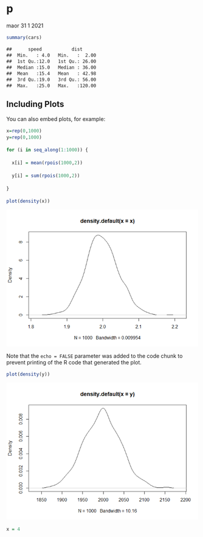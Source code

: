 p
================
maor
31 1 2021

``` r
summary(cars)
```

    ##      speed           dist       
    ##  Min.   : 4.0   Min.   :  2.00  
    ##  1st Qu.:12.0   1st Qu.: 26.00  
    ##  Median :15.0   Median : 36.00  
    ##  Mean   :15.4   Mean   : 42.98  
    ##  3rd Qu.:19.0   3rd Qu.: 56.00  
    ##  Max.   :25.0   Max.   :120.00

## Including Plots

You can also embed plots, for example:

``` r
x=rep(0,1000)
y=rep(0,1000)

for (i in seq_along(1:1000)) {
  
  x[i] = mean(rpois(1000,2))
  
  y[i] = sum(rpois(1000,2))
  
}

plot(density(x))
```

![](p_files/figure-gfm/unnamed-chunk-1-1.png)<!-- -->

Note that the `echo = FALSE` parameter was added to the code chunk to
prevent printing of the R code that generated the plot.

``` r
plot(density(y))
```

![](p_files/figure-gfm/unnamed-chunk-2-1.png)<!-- -->

``` r
x = 4
```
